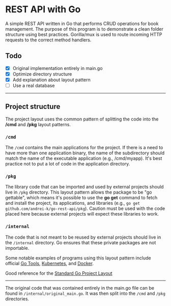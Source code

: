 # REST API with Go

A simple REST API written in Go that performs CRUD operations for book management. The purpose of this program is to demonstrate a clean folder structure using best practices. Gorilla/mux is used to route incoming HTTP requests to the correct method handlers.

## Todo

- [x] Original implementation entirely in main.go
- [x] Optimize directory structure
- [x] Add explanation about layout pattern
- [ ] Use a real database

---

## Project structure

The project layout uses the common pattern of splitting the code into the **/cmd** and **/pkg** layout patterns.  

### `/cmd`

The `/cmd` contains the main applications for the project. If there is a need to have more than one application binary, the name of the subdirectory should match the name of the executable application (e.g., /cmd/myapp). It's best practice not to put a lot of code in the application directory.  

### `/pkg`
The library code that can be imported and used by external projects should live in `/pkg` directory. This layout pattern allows the package to be "go gettable", which means it's possible to use the **go get** command to fetch and install the project, its applications, and libraries (e.g., `go get github.com/andrei-k/go-rest-api/pkg`). Caution must be used with the code placed here because external projects will expect these libraries to work.  

### `/internal`
The code that is not meant to be reused by external projects should live in the `/internal` directory. Go ensures that these private packages are not importable.  

Some notable examples of programs using this layout pattern include official [Go Tools](https://github.com/golang/tools), [Kubernetes](https://github.com/kubernetes/kubernetes), and [Docker](https://github.com/docker/compose).  

Good reference for the [Standard Go Project Layout](https://github.com/golang-standards/project-layout)

---

The original code that was contained entirely in the main.go file can be found in `/internal/original_main.go`. It was then split into the `/cmd` and `/pkg` directories.